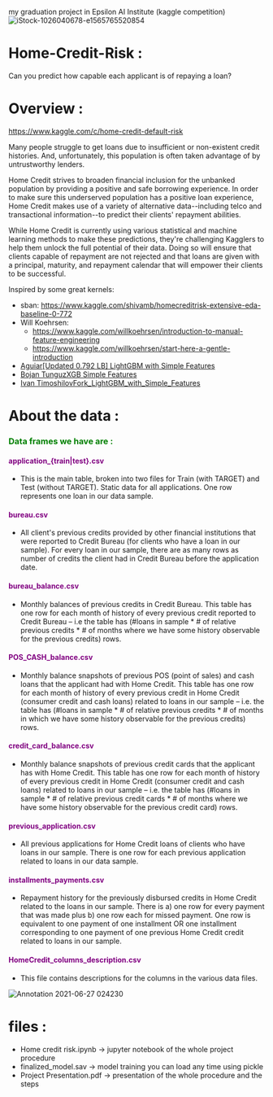 my graduation project in Epsilon AI Institute (kaggle competition)
![iStock-1026040678-e1565765520854](https://user-images.githubusercontent.com/59618586/123530752-499d1280-d6fe-11eb-9d5b-253e24ceaf26.jpg)

# Home-Credit-Risk :
Can you predict how capable each applicant is of repaying a loan?

# Overview :
https://www.kaggle.com/c/home-credit-default-risk

Many people struggle to get loans due to insufficient or non-existent credit histories. And, unfortunately, this population is often taken advantage of by untrustworthy lenders.

Home Credit strives to broaden financial inclusion for the unbanked population by providing a positive and safe borrowing experience. In order to make sure this underserved population has a positive loan experience, Home Credit makes use of a variety of alternative data--including telco and transactional information--to predict their clients' repayment abilities.

While Home Credit is currently using various statistical and machine learning methods to make these predictions, they're challenging Kagglers to help them unlock the full potential of their data. Doing so will ensure that clients capable of repayment are not rejected and that loans are given with a principal, maturity, and repayment calendar that will empower their clients to be successful.

Inspired by some great kernels:
- sban: https://www.kaggle.com/shivamb/homecreditrisk-extensive-eda-baseline-0-772
- Will Koehrsen: 
    - https://www.kaggle.com/willkoehrsen/introduction-to-manual-feature-engineering 
    - https://www.kaggle.com/willkoehrsen/start-here-a-gentle-introduction
- [Aguiar[Updated 0.792 LB] LightGBM with Simple Features](https://www.kaggle.com/jsaguiar/updated-0-792-lb-lightgbm-with-simple-features/code)
- [Bojan TunguzXGB Simple Features](https://www.kaggle.com/tunguz/xgb-simple-features/code)
- [Ivan TimoshilovFork_LightGBM_with_Simple_Features](https://www.kaggle.com/znyksh/fork-lightgbm-with-simple-features)


# About the data :

### <font color='green'> Data frames we have are : </font>

#### <font color='purple'> application_{train|test}.csv </font>

* This is the main table, broken into two files for Train (with TARGET) and Test (without TARGET).
Static data for all applications. One row represents one loan in our data sample.

#### <font color='purple'> bureau.csv </font>

* All client's previous credits provided by other financial institutions that were reported to Credit Bureau (for clients who have a loan in our sample).
For every loan in our sample, there are as many rows as number of credits the client had in Credit Bureau before the application date.

#### <font color='purple'> bureau_balance.csv </font>

* Monthly balances of previous credits in Credit Bureau.
This table has one row for each month of history of every previous credit reported to Credit Bureau – i.e the table has (#loans in sample * # of relative previous credits * # of months where we have some history observable for the previous credits) rows.

#### <font color='purple'> POS_CASH_balance.csv </font>

* Monthly balance snapshots of previous POS (point of sales) and cash loans that the applicant had with Home Credit.
This table has one row for each month of history of every previous credit in Home Credit (consumer credit and cash loans) related to loans in our sample – i.e. the table has (#loans in sample * # of relative previous credits * # of months in which we have some history observable for the previous credits) rows.

#### <font color='purple'> credit_card_balance.csv </font>

* Monthly balance snapshots of previous credit cards that the applicant has with Home Credit.
This table has one row for each month of history of every previous credit in Home Credit (consumer credit and cash loans) related to loans in our sample – i.e. the table has (#loans in sample * # of relative previous credit cards * # of months where we have some 
history observable for the previous credit card) rows.

#### <font color='purple'> previous_application.csv </font>

* All previous applications for Home Credit loans of clients who have loans in our sample.
There is one row for each previous application related to loans in our data sample.

#### <font color='purple'> installments_payments.csv</font>

* Repayment history for the previously disbursed credits in Home Credit related to the loans in our sample.
There is a) one row for every payment that was made plus b) one row each for missed payment.
One row is equivalent to one payment of one installment OR one installment corresponding to one payment of one previous Home Credit credit related to loans in our sample.

#### <font color='purple'> HomeCredit_columns_description.csv </font>

* This file contains descriptions for the columns in the various data files.

![Annotation 2021-06-27 024230](https://user-images.githubusercontent.com/59618586/123530740-296d5380-d6fe-11eb-855f-e41f45be358b.png)

# files :
* Home credit risk.ipynb -> jupyter notebook of the whole project procedure
* finalized_model.sav -> model training you can load any time using pickle
* Project Presentation.pdf -> presentation of the whole procedure and the steps
